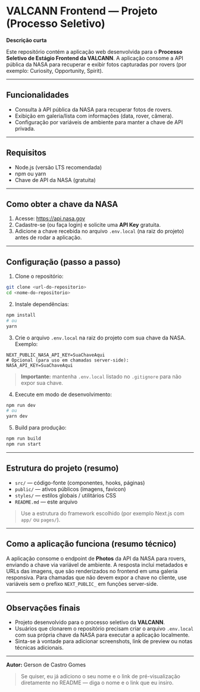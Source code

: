 # VALCANN Frontend — Projeto (Processo Seletivo)

**Descrição curta**

Este repositório contém a aplicação web desenvolvida para o **Processo Seletivo de Estágio Frontend da VALCANN**. A aplicação consome a API pública da NASA para recuperar e exibir fotos capturadas por rovers (por exemplo: Curiosity, Opportunity, Spirit).

---

## Funcionalidades

- Consulta à API pública da NASA para recuperar fotos de rovers.
- Exibição em galeria/lista com informações (data, rover, câmera).
- Configuração por variáveis de ambiente para manter a chave de API privada.

---

## Requisitos

- Node.js (versão LTS recomendada)
- npm ou yarn
- Chave de API da NASA (gratuita)

---

## Como obter a chave da NASA

1. Acesse: https://api.nasa.gov
2. Cadastre-se (ou faça login) e solicite uma **API Key** gratuita.
3. Adicione a chave recebida no arquivo `.env.local` (na raiz do projeto) antes de rodar a aplicação.

---

## Configuração (passo a passo)

1. Clone o repositório:

```bash
git clone <url-do-repositorio>
cd <nome-do-repositorio>
```

2. Instale dependências:

```bash
npm install
# ou
yarn
```

3. Crie o arquivo `.env.local` na raiz do projeto com sua chave da NASA. Exemplo:

```
NEXT_PUBLIC_NASA_API_KEY=SuaChaveAqui
# Opcional (para uso em chamadas server-side):
NASA_API_KEY=SuaChaveAqui
```

> **Importante:** mantenha `.env.local` listado no `.gitignore` para não expor sua chave.

4. Execute em modo de desenvolvimento:

```bash
npm run dev
# ou
yarn dev
```

5. Build para produção:

```bash
npm run build
npm run start
```

---

## Estrutura do projeto (resumo)

- `src/` — código-fonte (componentes, hooks, páginas)
- `public/` — ativos públicos (imagens, favicon)
- `styles/` — estilos globais / utilitários CSS
- `README.md` — este arquivo

> Use a estrutura do framework escolhido (por exemplo Next.js com `app/` ou `pages/`).

---

## Como a aplicação funciona (resumo técnico)

A aplicação consome o endpoint de **Photos** da API da NASA para rovers, enviando a chave via variável de ambiente. A resposta inclui metadados e URLs das imagens, que são renderizados no frontend em uma galeria responsiva. Para chamadas que não devem expor a chave no cliente, use variáveis sem o prefixo `NEXT_PUBLIC_` em funções server-side.

---

## Observações finais

- Projeto desenvolvido para o processo seletivo da **VALCANN**.
- Usuários que clonarem o repositório precisam criar o arquivo `.env.local` com sua própria chave da NASA para executar a aplicação localmente.
- Sinta-se à vontade para adicionar screenshots, link de preview ou notas técnicas adicionais.

---

**Autor:** Gerson de Castro Gomes

> Se quiser, eu já adiciono o seu nome e o link de pré-visualização diretamente no README — diga o nome e o link que eu insiro.

